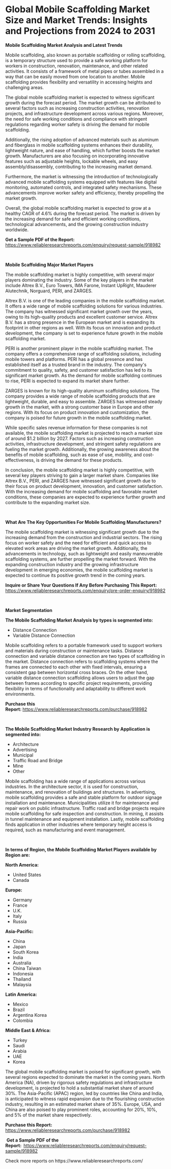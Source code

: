 <p><h1>Global Mobile Scaffolding Market Size and Market Trends: Insights and Projections from 2024 to 2031</h1></p><p><strong>Mobile Scaffolding Market Analysis and Latest Trends</strong></p>
<p><p>Mobile scaffolding, also known as portable scaffolding or rolling scaffolding, is a temporary structure used to provide a safe working platform for workers in construction, renovation, maintenance, and other related activities. It consists of a framework of metal pipes or tubes assembled in a way that can be easily moved from one location to another. Mobile scaffolding provides flexibility and versatility in accessing heights and challenging areas.</p><p>The global mobile scaffolding market is expected to witness significant growth during the forecast period. The market growth can be attributed to several factors such as increasing construction activities, renovation projects, and infrastructure development across various regions. Moreover, the need for safe working conditions and compliance with stringent regulations regarding worker safety is driving the demand for mobile scaffolding.</p><p>Additionally, the rising adoption of advanced materials such as aluminum and fiberglass in mobile scaffolding systems enhances their durability, lightweight nature, and ease of handling, which further boosts the market growth. Manufacturers are also focusing on incorporating innovative features such as adjustable heights, lockable wheels, and easy assembly/disassembly, contributing to the increasing market demand.</p><p>Furthermore, the market is witnessing the introduction of technologically advanced mobile scaffolding systems equipped with features like digital monitoring, automated controls, and integrated safety mechanisms. These advancements improve worker safety and efficiency, thereby propelling the market growth.</p><p>Overall, the global mobile scaffolding market is expected to grow at a healthy CAGR of 4.6% during the forecast period. The market is driven by the increasing demand for safe and efficient working conditions, technological advancements, and the growing construction industry worldwide.</p></p>
<p><strong>Get a Sample PDF of the Report:&nbsp;</strong> <a href="https://www.reliableresearchreports.com/enquiry/request-sample/918982">https://www.reliableresearchreports.com/enquiry/request-sample/918982</a></p>
<p>&nbsp;</p>
<p><strong>Mobile Scaffolding Major Market Players</strong></p>
<p><p>The mobile scaffolding market is highly competitive, with several major players dominating the industry. Some of the key players in the market include Altrex B.V., Euro Towers, IMA Farone, Instant UpRight, Mauderer Alutechnik, Norguard, PERI, and ZARGES.</p><p>Altrex B.V. is one of the leading companies in the mobile scaffolding market. It offers a wide range of mobile scaffolding solutions for various industries. The company has witnessed significant market growth over the years, owing to its high-quality products and excellent customer service. Altrex B.V. has a strong presence in the European market and is expanding its footprint in other regions as well. With its focus on innovation and product development, the company is set to experience future growth in the mobile scaffolding market.</p><p>PERI is another prominent player in the mobile scaffolding market. The company offers a comprehensive range of scaffolding solutions, including mobile towers and platforms. PERI has a global presence and has established itself as a trusted brand in the industry. The company's commitment to quality, safety, and customer satisfaction has led to its significant market growth. As the demand for mobile scaffolding continues to rise, PERI is expected to expand its market share further.</p><p>ZARGES is known for its high-quality aluminum scaffolding solutions. The company provides a wide range of mobile scaffolding products that are lightweight, durable, and easy to assemble. ZARGES has witnessed steady growth in the market, with a strong customer base in Europe and other regions. With its focus on product innovation and customization, the company is poised for future growth in the mobile scaffolding market.</p><p>While specific sales revenue information for these companies is not available, the mobile scaffolding market is projected to reach a market size of around $1.2 billion by 2027. Factors such as increasing construction activities, infrastructure development, and stringent safety regulations are fueling the market growth. Additionally, the growing awareness about the benefits of mobile scaffolding, such as ease of use, mobility, and cost-effectiveness, is driving the demand for these products.</p><p>In conclusion, the mobile scaffolding market is highly competitive, with several key players striving to gain a larger market share. Companies like Altrex B.V., PERI, and ZARGES have witnessed significant growth due to their focus on product development, innovation, and customer satisfaction. With the increasing demand for mobile scaffolding and favorable market conditions, these companies are expected to experience further growth and contribute to the expanding market size.</p></p>
<p>&nbsp;</p>
<p><strong>What Are The Key Opportunities For Mobile Scaffolding Manufacturers?</strong></p>
<p><p>The mobile scaffolding market is witnessing significant growth due to the increasing demand from the construction and industrial sectors. The rising focus on worker safety and the need for efficient and quick access to elevated work areas are driving the market growth. Additionally, the advancements in technology, such as lightweight and easily maneuverable scaffolding systems, are further propelling the market forward. With the expanding construction industry and the growing infrastructure development in emerging economies, the mobile scaffolding market is expected to continue its positive growth trend in the coming years.</p></p>
<p><strong>Inquire or Share Your Questions If Any Before Purchasing This Report:</strong> <a href="https://www.reliableresearchreports.com/enquiry/pre-order-enquiry/918982">https://www.reliableresearchreports.com/enquiry/pre-order-enquiry/918982</a></p>
<p>&nbsp;</p>
<p><strong>Market Segmentation</strong></p>
<p><strong>The Mobile Scaffolding Market Analysis by types is segmented into:</strong></p>
<p><ul><li>Distance Connection</li><li>Variable Distance Connection</li></ul></p>
<p><p>Mobile scaffolding refers to a portable framework used to support workers and materials during construction or maintenance tasks. Distance connection and variable distance connection are two types of scaffolding in the market. Distance connection refers to scaffolding systems where the frames are connected to each other with fixed intervals, ensuring a consistent gap between horizontal cross braces. On the other hand, variable distance connection scaffolding allows users to adjust the gap between frames according to specific project requirements, providing flexibility in terms of functionality and adaptability to different work environments.</p></p>
<p><strong>Purchase this Report:&nbsp;</strong><a href="https://www.reliableresearchreports.com/purchase/918982">https://www.reliableresearchreports.com/purchase/918982</a></p>
<p>&nbsp;</p>
<p><strong>The Mobile Scaffolding Market Industry Research by Application is segmented into:</strong></p>
<p><ul><li>Architecture</li><li>Advertising</li><li>Municipal</li><li>Traffic Road and Bridge</li><li>Mine</li><li>Other</li></ul></p>
<p><p>Mobile scaffolding has a wide range of applications across various industries. In the architecture sector, it is used for construction, maintenance, and renovation of buildings and structures. In advertising, mobile scaffolding provides a safe and stable platform for outdoor signage installation and maintenance. Municipalities utilize it for maintenance and repair work on public infrastructure. Traffic road and bridge projects require mobile scaffolding for safe inspection and construction. In mining, it assists in tunnel maintenance and equipment installation. Lastly, mobile scaffolding finds application in other industries where temporary height access is required, such as manufacturing and event management.</p></p>
<p>&nbsp;</p>
<p><strong>In terms of Region, the Mobile Scaffolding Market Players available by Region are:</strong></p>
<p>
    <p> <strong> North America: </strong>
        <ul>
            <li>United States</li>
            <li>Canada</li>
        </ul>
        </p> 
    <p> <strong> Europe: </strong>
        <ul>
            <li>Germany</li>
            <li>France</li>
            <li>U.K.</li>
            <li>Italy</li>
            <li>Russia</li>
        </ul>
        </p> 
    <p> <strong> Asia-Pacific: </strong>
        <ul>
            <li>China</li>
            <li>Japan</li>
            <li>South Korea</li>
            <li>India</li>
            <li>Australia</li>
            <li>China Taiwan</li>
            <li>Indonesia</li>
            <li>Thailand</li>
            <li>Malaysia</li>
        </ul>
        </p> 
    <p> <strong> Latin America: </strong>
        <ul>
            <li>Mexico</li>
            <li>Brazil</li>
            <li>Argentina Korea</li>
            <li>Colombia</li>
        </ul>
        </p> 
    <p> <strong> Middle East & Africa: </strong>
        <ul>
            <li>Turkey</li>
            <li>Saudi</li>
            <li>Arabia</li>
            <li>UAE</li>
            <li>Korea</li>
        </ul>
    </p>
    </p>
<p><p>The global mobile scaffolding market is poised for significant growth, with several regions expected to dominate the market in the coming years. North America (NA), driven by rigorous safety regulations and infrastructure development, is projected to hold a substantial market share of around 30%. The Asia-Pacific (APAC) region, led by countries like China and India, is anticipated to witness rapid expansion due to the flourishing construction industry, resulting in an estimated market share of 35%. Europe, USA, and China are also poised to play prominent roles, accounting for 20%, 10%, and 5% of the market share respectively.</p></p>
<p><strong>Purchase this Report: </strong><a href="https://www.reliableresearchreports.com/purchase/918982">https://www.reliableresearchreports.com/purchase/918982</a></p>
<p>&nbsp;<strong>Get a Sample PDF of the Report:&nbsp;&nbsp;</strong><a href="https://www.reliableresearchreports.com/enquiry/request-sample/918982">https://www.reliableresearchreports.com/enquiry/request-sample/918982</a></p>
<p><strong></strong></p>
<p>Check more reports on https://www.reliableresearchreports.com/</p>